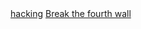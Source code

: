 <!DOCTYPE html>
<html>
  <head>
    
  </head>
  <body>
    <a href="https://hackertyper.net/">hacking</a>
    <a href="https://smashthewalls.com/">Break the fourth wall</a>
    
  </body>
</html>

